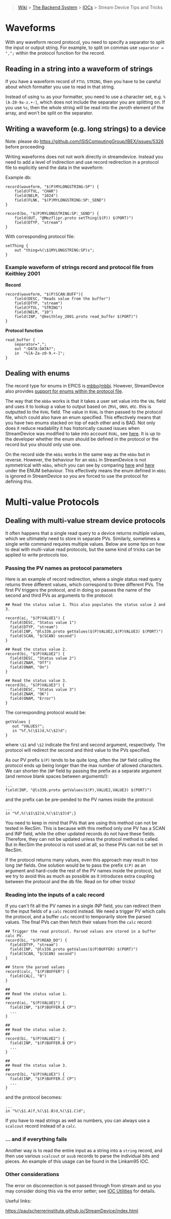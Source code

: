 > [Wiki](Home) > [The Backend System](The-Backend-System) > [IOCs](IOCs) > Stream Device Tips and Tricks

# Waveforms

With any waveform record protocol, you need to specify a separator to split the input or output string. For example, to split on commas use `separator = ",";` within the protocol function for the record.

## Reading in a string into a waveform of strings

If you have a waveform record of `FTVL` `STRING`, then you have to be careful about which formatter you use to read in that string.

Instead of using `%s` as your formatter, you need to use a character set, e.g. `%[A-Z0-9a-z.+-]`, which does not include the separator you are splitting on. If you use `%s`, then the whole string will be read into the zeroth element of the array, and won't be split on the separator.

## Writing a waveform (e.g. long strings) to a device

Note: please do https://github.com/ISISComputingGroup/IBEX/issues/5326 before proceeding

Writing waveforms does not not work directly in streamdevice. Instead you need to add a level of indirection and use record redirection in a protocol file to explicitly send the data in the waveform:

Example db:

```
record(waveform, "$(P)MYLONGSTRING:SP") {
    field(FTVL, "CHAR")
    field(NELM, "1024")
    field(FLNK, "$(P)MYLONGSTRING:SP:_SEND")
}

record(bo, "$(P)MYLONGSTRING:SP:_SEND") {
    field(OUT, "@Mezflipr.proto setThing($(P)) $(PORT)")
    field(DTYP, "stream")
}
```

With corresponding protocol file:

```
setThing {
    out "thing=%(\$1MYLONGSTRING:SP)s";
}
```

### Example waveform of strings record and protocol file from Keithley 2001

**Record**

```
record(waveform, "$(P)SCAN:BUFF"){
    field(DESC, "Reads value from the buffer")
    field(DTYP, "stream")
    field(FTVL, "STRING")
    field(NELM, "10")
    field(INP, "@keithley_2001.proto read_buffer $(PORT)")
}
```

**Protocol function**
```
read_buffer {
    separator=",";
    out ":DATA:DATA?";
    in  "%[A-Za-z0-9.+-]";
}
```
## Dealing with enums

The record type for enums in EPICS is [mbbo](https://wiki-ext.aps.anl.gov/epics/index.php/RRM_3-14_Multi-Bit_Binary_Output)/[mbbi](https://wiki-ext.aps.anl.gov/epics/index.php/RRM_3-14_Multi-Bit_Binary_Input). However, StreamDevice also provides [support for enums within the protocol file](https://paulscherrerinstitute.github.io/StreamDevice/formats.html#enum).

The way that the `mbbo` works is that it takes a user set value into the `VAL` field and uses it to lookup a value to output based on `ZRVL`, `ONVL` etc. this is outputted to the `RVAL` field. The value in `RVAL` is then passed to the protocol file, which could also have an enum specified. This effectively means that you have two enums stacked on top of each other and is BAD. Not only does it reduce readability it has historically caused issues when StreamDevice was modified to take into account `RVAL`, see [here](https://github.com/ISISComputingGroup/IBEX/issues/5263). It is up to the developer whether the enum should be defined in the protocol or the record but you should only use one.

On the record side the `mbbi` works in the same way as the `mbbo` but in reverse. However, the behaviour for an `mbbi` in StreamDevice is not symmetrical with `mbbo`, which you can see by comparing [here](https://paulscherrerinstitute.github.io/StreamDevice/mbbi.html) and [here](https://paulscherrerinstitute.github.io/StreamDevice/mbbo.html) under the ENUM behaviour. This effectively means the enum defined in `mbbi` is ignored in StreamDevice so you are forced to use the protocol for defining this.  

# Multi-value Protocols

## Dealing with multi-value stream device protocols

It often happens that a single read query to a device returns multiple values, which we ultimately need to store in separate PVs. Similarly, sometimes a single write command requires multiple values. Below are some tips on how to deal with multi-value read protocols, but the same kind of tricks can be applied to write protocols too.

### Passing the PV names as protocol parameters

Here is an example of record redirection, where a single status read query returns three different values, which correspond to three different PVs. The first PV triggers the protocol, and in doing so passes the name of the second and third PVs as arguments to the protocol:

```
## Read the status value 1. This also populates the status value 2 and 3.

record(ai, "$(P)VALUE1") {
  field(DESC, "Status value 1")
  field(DTYP, "stream")
  field(INP, "@ls336.proto getValues($(P)VALUE2,$(P)VALUE3) $(PORT)")
  field(SCAN, "$(SCAN) second")
}

## Read the status value 2.
record(bi, "$(P)VALUE2") {
  field(DESC, "Status value 2")
  field(ZNAM, "Off")
  field(ONAM, "On")
}

## Read the status value 3.
record(bi, "$(P)VALUE3") {
  field(DESC, "Status value 3")
  field(ZNAM, "OK")
  field(ONAM, "Error")
}
```

The corresponding protocol would be:

```
getValues {
   out "VALUES?";
   in "%f,%(\$1)d,%(\$2)d";
}
```

where `\$1` and `\$2` indicate the first and second argument, respectively. The protocol will redirect the second and third value to the PVs specified.

As our PV prefix `$(P)` tends to be quite long, often the `INP` field calling the protocol ends up being longer than the max number of allowed characters. We can shorten the `INP` field by passing the prefix as a separate argument (and remove blank spaces between arguments!):

```
...
field(INP, "@ls336.proto getValues($(P),VALUE2,VALUE3) $(PORT)")
```

and the prefix can be pre-pended to the PV names inside the protocol:

```
...
in "%f,%(\$1\$2)d,%(\$1\$3)d";}
```

You need to keep in mind that PVs that are using this method can not be tested in RecSim. This is because with this method only one PV has a SCAN and INP field, while the other updated records do not have these fields. Therefore, they can not be updated unless the protocol method is called. But in RecSim the protocol is not used at all, so these PVs can not be set in RecSim.

If the protocol returns many values, even this approach may result in too long `INP` fields. One solution would be to pass the prefix `$(P)` as an argument and hard-code the rest of the PV names inside the protocol, but we try to avoid this as much as possible as it introduces extra coupling between the protocol and the db file. Read on for other tricks!

### Reading into the inputs of a calc record

If you can't fit all the PV names in a single INP field, you can redirect them to the input fields of a `calc` record instead. We need a trigger PV which calls the protocol, and a buffer `calc` record to temporarily store the parsed values. The final PVs can then fetch their values from the `calc` record:

```
## Trigger the read protocol. Parsed values are stored in a buffer calc PV.
record(bi, "$(P)READ_DO") {
  field(DTYP, "stream")
  field(INP, "@ls336.proto getValues($(P)BUFFER) $(PORT)")
  field(SCAN, "$(SCAN) second")
}

## Store the parsed values
record(calc, "$(P)BUFFER") {
  field(CALC, "0")
}

## 
## Read the status value 1. 
##
record(ai, "$(P)VALUE1") {
  field(INP, "$(P)BUFFER.A CP")
  ...
}

## 
## Read the status value 2.
##
record(bi, "$(P)VALUE2") {
  field(INP, "$(P)BUFFER.B CP")
  ...
}

## 
## Read the status value 3.
##
record(bi, "$(P)VALUE3") {
  field(INP, "$(P)BUFFER.C CP")
  ...
}
```

and the protocol becomes:

```
...
in "%(\$1.A)f,%(\$1.B)d,%(\$1.C)d";
```

If you have to read strings as well as numbers, you can always use a `scalcout` record instead of a `calc`.

### ... and if everything fails

Another way is to read the entire input as a string into a `string` record, and then use various `scalcout` or `asub` records to parse the individual bits and pieces. An example of this usage can be found in the Linkam95 IOC. 

### Other considerations

The error on disconnection is not passed through from stream and so you may consider doing this via the error setter; see [IOC Utilities](IOC-Utilities#error-setting) for details.

Useful links:

https://paulscherrerinstitute.github.io/StreamDevice/index.html
